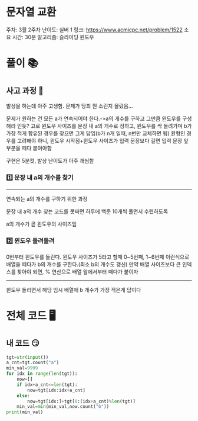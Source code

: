 # 문자열 교환

주차: 3월 2주차
난이도: 실버 1
링크: https://www.acmicpc.net/problem/1522
소요 시간: 30분
알고리즘: 슬라이딩 윈도우

# 풀이 📚

## 사고 과정 🤔

발상을 하는데 아주 고생함. 문제가 당최 뭔 소린지 몰랐음...

문제가 원하는 건 모든 a가 연속되어야 한다.->a의 개수를 구하고 그만큼 윈도우를 구성해라 인듯?
고로 윈도우 사이즈를 문장 내 a의 개수로 정하고, 윈도우를 싹 돌려가며 b가 가장 적게 함유된 경우를 찾으면 그게 답임(b가 n개 일때, n번만 교체하면 됨)
환형인 경우를 고려해야 하니, 윈도우 시작점+윈도우 사이즈가 입력 문장보다 길면 입력 문장 앞부분을 떼다 붙여야함

구현은 5분컷, 발상 난이도가 아주 괘씸함

### 1️⃣ 문장 내 a의 개수를 찾기
---
연속되는 a의 개수를 구하기 위한 과정

문장 내 a의 개수 찾는 코드를 못짜면 하루에 백준 10개씩 풀면서 수련하도록

a의 개수가 곧 윈도우의 사이즈임

### 2️⃣ 윈도우 돌려돌려

0번부터 윈도우를 돌린다. 윈도우 사이즈가 5라고 할때 0~5번째, 1~6번째 이런식으로 배열을 떼다가 b의 개수를 구한다.(최소 b의 개수도 갱신)
만약 배열 사이즈보다 큰 인덱스를 찾아야 되면, % 연산으로 배열 앞에서부터 떼다가 붙이자

---

윈도우 돌리면서 해당 임시 배열에 b 개수가 가장 적은게 답이다

# 전체 코드 🖥️

## 내 코드 😏

```python
tgt=str(input())
a_cnt=tgt.count("a")
min_val=9999
for idx in range(len(tgt)):
    now=[]
    if idx+a_cnt<=len(tgt):
        now=tgt[idx:idx+a_cnt]
    else:
        now=tgt[idx:]+tgt[0:(idx+a_cnt)%len(tgt)]
    min_val=min(min_val,now.count("b"))
print(min_val)
```
